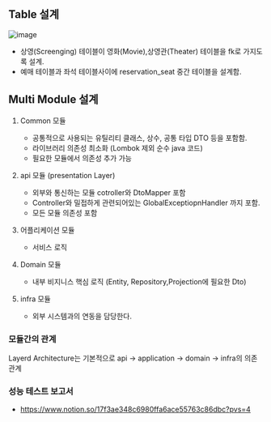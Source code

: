 ## Table 설계 

![image](https://github.com/user-attachments/assets/22390f06-4a41-4706-8445-eab4e9846baf)

- 상영(Screenging) 테이블이 영화(Movie),상영관(Theater) 테이블을 fk로 가지도록 설계.
- 예매 테이블과 좌석 테이블사이에 reservation_seat 중간 테이블을 설계함.

## Multi Module 설계 

1. Common 모듈
   - 공통적으로 사용되는 유틸리티 클래스, 상수, 공통 타입 DTO 등을 포함함.
   - 라이브러리 의존성 최소화 (Lombok 제외 순수 java 코드)
   - 필요한 모듈에서 의존성 추가 가능
  
2. api 모듈 (presentation Layer)
   - 외부와 통신하는 모듈 cotroller와 DtoMapper 포함
   - Controller와 밀접하게 관련되어있는 GlobalExceptiopnHandler 까지 포함.
   - 모든 모듈 의존성 포함 

3. 어플리케이션 모듈
   - 서비스 로직

4. Domain 모듈
   - 내부 비지니스 핵심 로직 (Entity, Repository,Projection에 필요한 Dto)

5. infra 모듈
   - 외부 시스템과의 연동을 담당한다.


### 모듈간의 관계 
Layerd Architecture는 기본적으로  api -> application -> domain -> infra의 의존 관계


### 성능 테스트 보고서 
- https://www.notion.so/17f3ae348c6980ffa6ace55763c86dbc?pvs=4

